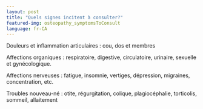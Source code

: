 ```yaml
---
layout: post
title: "Quels signes incitent à consulter?"
featured-img: osteopathy_symptomsToConsult
language: fr-CA
---
```

Douleurs et inflammation articulaires : cou, dos et  membres

Affections organiques : respiratoire, digestive, circulatoire, urinaire, sexuelle et gynécologique.

Affections nerveuses : fatigue, insomnie, vertiges, dépression, migraines, concentration, etc.

Troubles nouveau-né : otite, régurgitation, colique, plagiocéphalie, torticolis, sommeil, allaitement